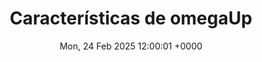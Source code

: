 ---
title: Características de omegaUp
weight: 0
cascade:
  type: docs
sidebar:
  exclude: true
toc: true
date: Mon, 24 Feb 2025 12:00:01 +0000
---